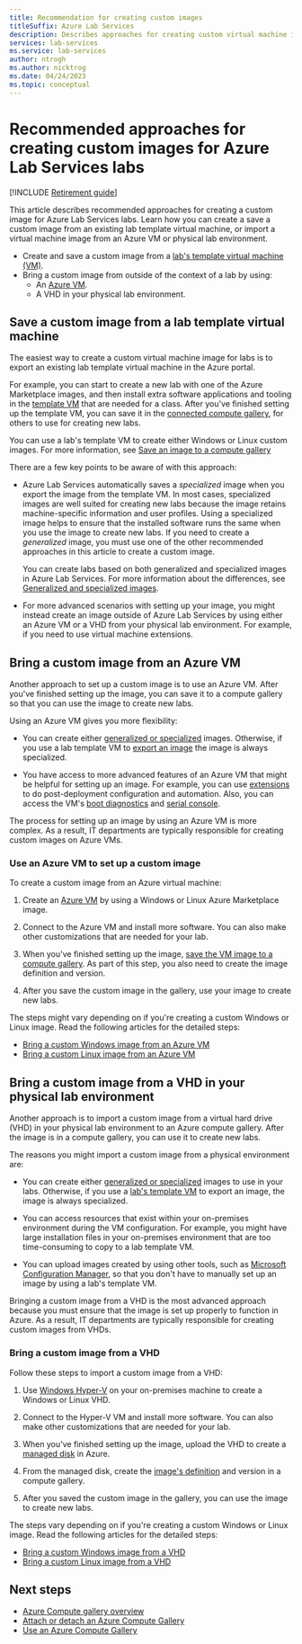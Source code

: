 ```yaml
---
title: Recommendation for creating custom images
titleSuffix: Azure Lab Services
description: Describes approaches for creating custom virtual machine images for labs in Azure Lab Services.
services: lab-services
ms.service: lab-services
author: ntrogh
ms.author: nicktrog
ms.date: 04/24/2023
ms.topic: conceptual
---
```


# Recommended approaches for creating custom images for Azure Lab Services labs

[!INCLUDE [Retirement guide](./includes/retirement-banner.md)]

This article describes recommended approaches for creating a custom image for Azure Lab Services labs. Learn how you can create a save a custom image from an existing lab template virtual machine, or import a virtual machine image from an Azure VM or physical lab environment.

-   Create and save a custom image from a [lab's template virtual machine (VM)](how-to-create-manage-template.md).
-   Bring a custom image from outside of the context of a lab by using:
    - An [Azure VM](https://azure.microsoft.com/services/virtual-machines/).
    - A VHD in your physical lab environment.

## Save a custom image from a lab template virtual machine

The easiest way to create a custom virtual machine image for labs is to export an existing lab template virtual machine in the Azure portal.

For example, you can start to create a new lab with one of the Azure Marketplace images, and then install extra software applications and tooling in the [template VM](./how-to-create-manage-template.md) that are needed for a class. After you've finished setting up the template VM, you can save it in the [connected compute gallery](how-to-attach-detach-shared-image-gallery.md), for others to use for creating new labs.

You can use a lab's template VM to create either Windows or Linux custom images. For more information, see [Save an image to a compute gallery](how-to-use-shared-image-gallery.md#save-an-image-to-a-compute-gallery)

There are a few key points to be aware of with this approach:

- Azure Lab Services automatically saves a *specialized* image when you export the image from the template VM. In most cases, specialized images are well suited for creating new labs because the image retains machine-specific information and user profiles. Using a specialized image helps to ensure that the installed software runs the same when you use the image to create new labs. If you need to create a *generalized* image, you must use one of the other recommended approaches in this article to create a custom image.

    You can create labs based on both generalized and specialized images in Azure Lab Services. For more information about the differences, see [Generalized and specialized images](../virtual-machines/shared-image-galleries.md#generalized-and-specialized-images).

- For more advanced scenarios with setting up your image, you might instead create an image outside of Azure Lab Services by using either an Azure VM or a VHD from your physical lab environment. For example, if you need to use virtual machine extensions.

## Bring a custom image from an Azure VM

Another approach to set up a custom image is to use an Azure VM. After you've finished setting up the image, you can save it to a compute gallery so that you can use the image to create new labs.

Using an Azure VM gives you more flexibility:

- You can create either [generalized or specialized](/azure/virtual-machines/shared-image-galleries#generalized-and-specialized-images) images. Otherwise, if you use a lab template VM to [export an image](how-to-use-shared-image-gallery.md) the image is always specialized.

- You have access to more advanced features of an Azure VM that might be helpful for setting up an image. For example, you can use [extensions](/azure/virtual-machines/extensions/overview) to do post-deployment configuration and automation. Also, you can access the VM's [boot diagnostics](/azure/virtual-machines/boot-diagnostics) and [serial console](/troubleshoot/azure/virtual-machines/serial-console-overview).

The process for setting up an image by using an Azure VM is more complex. As a result, IT departments are typically responsible for creating custom images on Azure VMs.

### Use an Azure VM to set up a custom image

To create a custom image from an Azure virtual machine:

1. Create an [Azure VM](https://azure.microsoft.com/services/virtual-machines/) by using a Windows or Linux Azure Marketplace image.

1. Connect to the Azure VM and install more software. You can also make other customizations that are needed for your lab.

1. When you've finished setting up the image, [save the VM image to a compute gallery](/azure/virtual-machines/image-version). As part of this step, you also need to create the image definition and version.

1. After you save the custom image in the gallery, use your image to create new labs.

The steps might vary depending on if you're creating a custom Windows or Linux image. Read the following articles for the detailed steps:

-   [Bring a custom Windows image from an Azure VM](how-to-bring-custom-windows-image-azure-vm.md)
-   [Bring a custom Linux image from an Azure VM](how-to-bring-custom-linux-image-azure-vm.md)

## Bring a custom image from a VHD in your physical lab environment

Another approach is to import a custom image from a virtual hard drive (VHD) in your physical lab environment to an Azure compute gallery. After the image is in a compute gallery, you can use it to create new labs.

The reasons you might import a custom image from a physical environment are:

- You can create either [generalized or specialized](../virtual-machines/shared-image-galleries.md#generalized-and-specialized-images) images to use in your labs. Otherwise, if you use a [lab's template VM](how-to-use-shared-image-gallery.md) to export an image, the image is always specialized.

- You can access resources that exist within your on-premises environment during the VM configuration. For example, you might have large installation files in your on-premises environment that are too time-consuming to copy to a lab template VM.

- You can upload images created by using other tools, such as [Microsoft Configuration Manager](/mem/configmgr/core/understand/introduction), so that you don't have to manually set up an image by using a lab's template VM.

Bringing a custom image from a VHD is the most advanced approach because you must ensure that the image is set up properly to function in Azure. As a result, IT departments are typically responsible for creating custom images from VHDs.

### Bring a custom image from a VHD

Follow these steps to import a custom image from a VHD:

1. Use [Windows Hyper-V](/virtualization/hyper-v-on-windows/about/) on your on-premises machine to create a Windows or Linux VHD.

1. Connect to the Hyper-V VM and install more software. You can also make other customizations that are needed for your lab.

1. When you've finished setting up the image, upload the VHD to create a [managed disk](../virtual-machines/managed-disks-overview.md) in Azure.

1. From the managed disk, create the [image's definition](../virtual-machines/shared-image-galleries.md#image-definitions) and version in a compute gallery.

1. After you saved the custom image in the gallery, you can use the image to create new labs.

The steps vary depending on if you're creating a custom Windows or Linux image. Read the following articles for the detailed steps:

-   [Bring a custom Windows image from a VHD](upload-custom-image-shared-image-gallery.md)
-   [Bring a custom Linux image from a VHD](how-to-bring-custom-linux-image-vhd.md)

## Next steps

* [Azure Compute gallery overview](../virtual-machines/shared-image-galleries.md)
* [Attach or detach an Azure Compute Gallery](how-to-attach-detach-shared-image-gallery.md)
* [Use an Azure Compute Gallery](how-to-use-shared-image-gallery.md)

